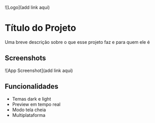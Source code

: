 
![Logo](add link aqui)


# Título do Projeto

Uma breve descrição sobre o que esse projeto faz e para quem ele é


## Screenshots

![App Screenshot](add link aqui)


## Funcionalidades

- Temas dark e light
- Preview em tempo real
- Modo tela cheia
- Multiplataforma

